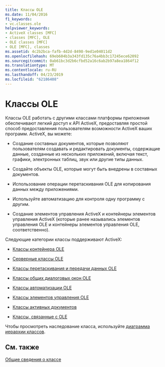 ```yaml
---
title: Классы OLE
ms.date: 11/04/2016
f1_keywords:
- vc.classes.ole
helpviewer_keywords:
- ActiveX classes [MFC]
- classes [MFC], OLE
- OLE classes [MFC]
- OLE [MFC], classes
ms.assetid: 4c2b2bca-fafb-4d2d-8498-9ed1e04011d2
ms.openlocfilehash: 69eb604b3a343fd135c76a4bb3c17245ece62092
ms.sourcegitcommit: 0ab61bc3d2b6cfbd52a16c6ab2b97a8ea1864f12
ms.translationtype: MT
ms.contentlocale: ru-RU
ms.lasthandoff: 04/23/2019
ms.locfileid: "62186408"
---
```

# <a name="ole-classes"></a>Классы OLE

Классы OLE работать с другими классами платформы приложения обеспечивают легкий доступ к API ActiveX, предоставляя простой способ предоставления пользователям возможности ActiveX ваших программ. ActiveX, вы можете:

- Создание составных документов, которые позволяют пользователям создавать и редактировать документы, содержащие данные, созданные из нескольких приложений, включая текст, графики, электронных таблиц, звук или другие типы данных.

- Создайте объекты OLE, которые могут быть внедрены в составных документов.

- Использование операции перетаскивания OLE для копирования данных между приложениями.

- Используйте автоматизацию для контроля одну программу с другим.

- Создание элементов управления ActiveX и контейнеры элементов управления ActiveX (которые ранее назывались элементов управления OLE и контейнеры элементов управления OLE, соответственно).

Следующие категории классы поддерживают ActiveX:

- [Классы контейнера OLE](../mfc/ole-container-classes.md)

- [Серверные классы OLE](../mfc/ole-server-classes.md)

- [Классы перетаскивания и передачи данных OLE](../mfc/ole-drag-and-drop-and-data-transfer-classes.md)

- [Классы общих диалоговых окон OLE](../mfc/ole-common-dialog-classes.md)

- [Классы автоматизации OLE](../mfc/ole-automation-classes.md)

- [Классы элементов управления OLE](../mfc/ole-control-classes.md)

- [Классы активных документов](../mfc/active-document-classes.md)

- [Классы, связанные с OLE](../mfc/ole-related-classes.md)

Чтобы просмотреть наследование класса, используйте [диаграмма иерархии классов](../mfc/hierarchy-chart.md).

## <a name="see-also"></a>См. также

[Общие сведения о классе](../mfc/class-library-overview.md)
